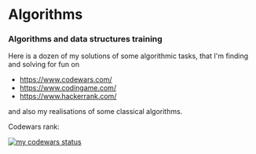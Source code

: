 # Algorithms

### Algorithms and data structures training

Here is a dozen of my solutions of some algorithmic tasks, that I'm finding and solving for fun on

* https://www.codewars.com/
* https://www.codingame.com/
* https://www.hackerrank.com/

and also my realisations of some classical algorithms.

Codewars rank:

[![my codewars status](https://www.codewars.com/users/vol1ura/badges/large)](https://www.codewars.com/users/vol1ura)